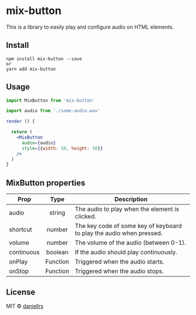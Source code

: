 # mix-button

This is a library to easily play and configure audio on HTML elements.

## Install

```
npm install mix-button --save
or
yarn add mix-button
```

## Usage

```jsx
import MixButton from 'mix-button'

import audio from './some-audio.wav'

render () {

  return (
    <MixButton 
      audio={audio}
      style={{width: 50, height: 50}}
    />
  )
}
```

## MixButton properties

| Prop       | Type           | Description  |
| ------------- |:-------------:| ------------- |
| audio | string | The audio to play when the element is clicked. |
| shortcut | number | The key code of some key of keyboard to play the audio when pressed. |
| volume | number | The volume of the audio (between 0-1). |
| continuous | boolean | If the audio should play continuously. |
| onPlay | Function | Triggered when the audio starts. |
| onStop | Function | Triggered when the audio stops. |

## License

MIT © [daniellrs](https://github.com/daniellrs)
